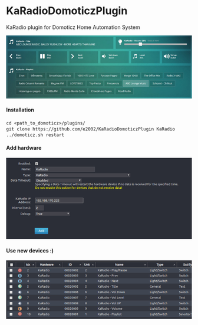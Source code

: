 # KaRadioDomoticzPlugin
KaRadio plugin for Domoticz Home Automation System

![](https://github.com/e2002/KaRadioDomoticzPlugin/raw/master/domoticz-karadio-plugin-800.jpg)

#### Installation
~~~
cd <path_to_domoticz>/plugins/
git clone https://github.com/e2002/KaRadioDomoticzPlugin KaRadio
../domoticz.sh restart
~~~
#### Add hardware

![](https://github.com/e2002/KaRadioDomoticzPlugin/raw/master/hardware-800.jpg)

#### Use new devices :)

![](https://github.com/e2002/KaRadioDomoticzPlugin/raw/master/devices-800.jpg)
